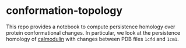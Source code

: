 # conformation-topology
This repo provides a notebook to compute persistence homology over protein conformational changes. In particular, we look at the persistence homology of [calmodulin](https://en.wikipedia.org/wiki/Calmodulin) with changes between PDB files `1cfd` and `1cm1`.
